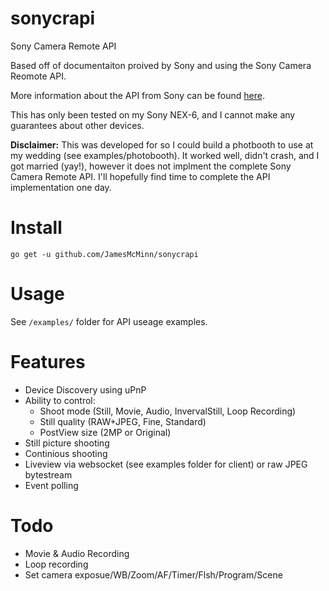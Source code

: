 sonycrapi
============
Sony Camera Remote API

Based off of documentaiton proived by Sony and using the Sony Camera Reomote API.

More information about the API from Sony can be found [here](https://developer.sony.com/develop/cameras/get-started/).

This has only been tested on my Sony NEX-6, and I cannot make any guarantees about other devices.

**Disclaimer:** This was developed for so I could build a photbooth to use at my wedding (see examples/photobooth). It worked well, didn't crash, and I got married (yay!), however it does not implment the complete Sony Camera Remote API. I'll hopefully find time to complete the API implementation one day.

Install
===
    go get -u github.com/JamesMcMinn/sonycrapi

Usage 
=== 
See `/examples/` folder for API useage examples.

Features 
===
- Device Discovery using uPnP
- Ability to control:
	- Shoot mode (Still, Movie, Audio, InvervalStill, Loop Recording)
	- Still quality (RAW+JPEG, Fine, Standard)
	- PostView size (2MP or Original)
- Still picture shooting 
- Continious shooting
- Liveview via websocket (see examples folder for client) or raw JPEG bytestream
- Event polling 

Todo
===
- Movie & Audio Recording
- Loop recording
- Set camera exposue/WB/Zoom/AF/Timer/Flsh/Program/Scene
